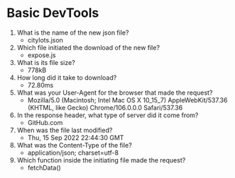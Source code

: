 # Basic DevTools
1. What is the name of the new json file?
   * citylots.json
2. Which file initiated the download of the new file?
   * expose.js
3. What is its file size?
   * 778kB
4. How long did it take to download?
   * 72.80ms
5. What was your User-Agent for the browser that made the request?
   * Mozilla/5.0 (Macintosh; Intel Mac OS X 10_15_7) AppleWebKit/537.36 (KHTML, like Gecko) Chrome/106.0.0.0 Safari/537.36
6. In the response header, what type of server did it come from?
   * GitHub.com
7. When was the file last modified?
   * Thu, 15 Sep 2022 22:44:30 GMT
8. What was the Content-Type of the file?
   * application/json; charset=utf-8
9. Which function inside the initiating file made the request?
   * fetchData()